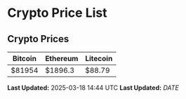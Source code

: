 # Crypto Price List

## Crypto Prices
| Bitcoin | Ethereum | Litecoin |
| ------- | -------- | -------- |
| $81954 | $1896.3 | $88.79 |
**Last Updated:** 2025-03-18 14:44 UTC
**Last Updated:** $DATE$
